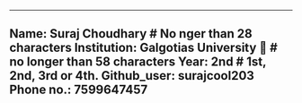 
---
Name: Suraj Choudhary # No nger than 28 characters
Institution: Galgotias University 🚩 # no longer than 58 characters
Year: 2nd # 1st, 2nd, 3rd or 4th.
Github_user: surajcool203
Phone no.: 7599647457
---
